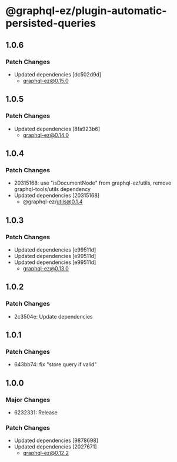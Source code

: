 # @graphql-ez/plugin-automatic-persisted-queries

## 1.0.6

### Patch Changes

- Updated dependencies [dc502d9d]
  - graphql-ez@0.15.0

## 1.0.5

### Patch Changes

- Updated dependencies [8fa923b6]
  - graphql-ez@0.14.0

## 1.0.4

### Patch Changes

- 20315168: use "isDocumentNode" from graphql-ez/utils, remove graphql-tools/utils dependency
- Updated dependencies [20315168]
  - @graphql-ez/utils@0.1.4

## 1.0.3

### Patch Changes

- Updated dependencies [e99511d]
- Updated dependencies [e99511d]
- Updated dependencies [e99511d]
  - graphql-ez@0.13.0

## 1.0.2

### Patch Changes

- 2c3504e: Update dependencies

## 1.0.1

### Patch Changes

- 643bb74: fix "store query if valid"

## 1.0.0

### Major Changes

- 6232331: Release

### Patch Changes

- Updated dependencies [9878698]
- Updated dependencies [2027671]
  - graphql-ez@0.12.2
